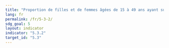 ```yaml
---
title: "Proportion de filles et de femmes âgées de 15 à 49 ans ayant subi une mutilation ou une ablation génitale, par âge"
lang: fr
permalink: /fr/5-3-2/
sdg_goal: 5
layout: indicator
indicator: "5.3.2"
target_id: "5.3"
---
```


